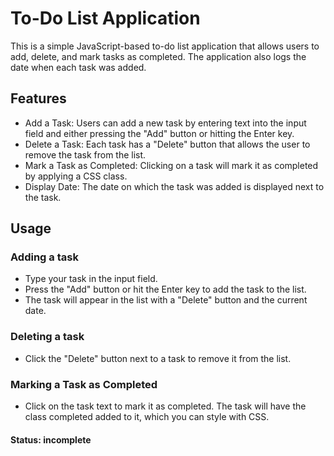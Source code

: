 
# To-Do List Application

This is a simple JavaScript-based to-do list application that allows users to add, delete, and mark tasks as completed. The application also logs the date when each task was added.


## Features

- Add a Task: Users can add a new task by entering text into the input field and either pressing the "Add" button or hitting the Enter key.
- Delete a Task: Each task has a "Delete" button that allows the user to remove the task from the list.
- Mark a Task as Completed: Clicking on a task will mark it as completed by applying a CSS class.
- Display Date: The date on which the task was added is displayed next to the task.


## Usage
### Adding a task

- Type your task in the input field.
- Press the "Add" button or hit the Enter key to add the task to the list.
- The task will appear in the list with a "Delete" button and the current date.

### Deleting a task

- Click the "Delete" button next to a task to remove it from the list.

### Marking a Task as Completed
- Click on the task text to mark it as completed. The task will have the class completed added to it, which you can style with CSS.

#### Status: incomplete
